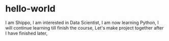 # hello-world
I am Shippo,
I am interested in Data Scientist,
I am now learning Python,
I will continue learning till finish the course,
Let's make project together after I have finished later,
